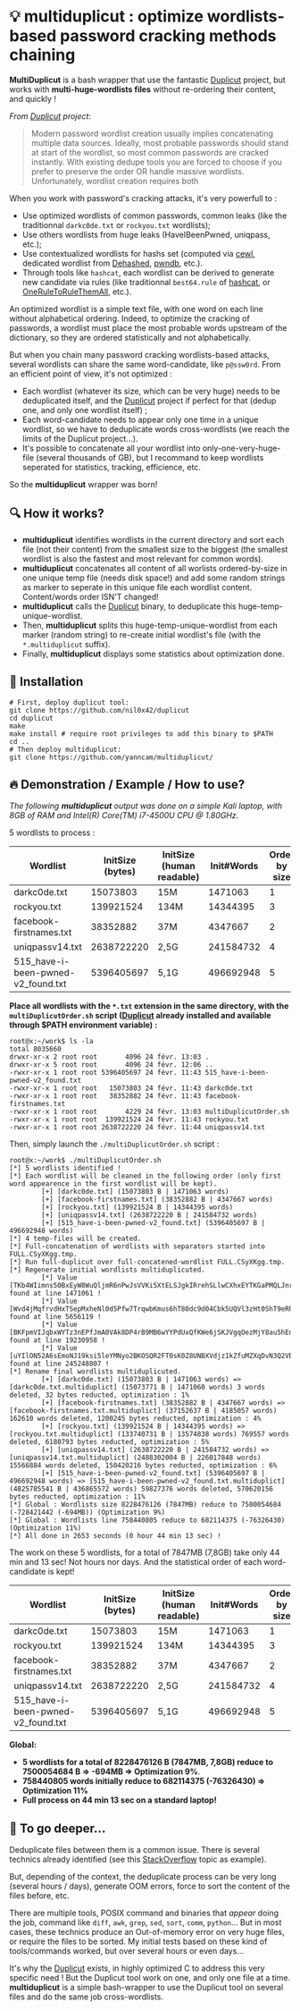 # :bulb: multiduplicut : optimize wordlists-based password cracking methods chaining

**MultiDuplicut** is a bash wrapper that use the fantastic [Duplicut](https://github.com/nil0x42/duplicut) project, but works with **multi-huge-wordlists files** without re-ordering their content, and quickly !

_From [Duplicut](https://github.com/nil0x42/duplicut) project:_
> Modern password wordlist creation usually implies concatenating multiple data sources.
> Ideally, most probable passwords should stand at start of the wordlist, so most common passwords are cracked instantly.
> With existing dedupe tools you are forced to choose if you prefer to preserve the order OR handle massive wordlists.
> Unfortunately, wordlist creation requires both

When you work with password's cracking attacks, it's very powerfull to :
- Use optimized wordlists of common passwords, common leaks (like the traditionnal `darkc0de.txt` or `rockyou.txt` wordlists);
- Use others wordlists from huge leaks (HaveIBeenPwned, uniqpass, etc.);
- Use contextualized wordlists for hashs set (computed via [cewl](https://www.kali.org/tools/cewl/), dedicated wordlist from [Dehashed](https://www.dehashed.com/), [pwndb](https://github.com/davidtavarez/pwndb), etc.).
- Through tools like `hashcat`, each wordlist can be derived to generate new candidate via rules (like traditionnal `best64.rule` of [hashcat](https://hashcat.net/), or [OneRuleToRuleThemAll](https://github.com/NotSoSecure/password_cracking_rules), etc.).

An optimized wordlist is a simple text file, with one word on each line without alphabetical ordering. Indeed, to optimize the cracking of passwords, a wordlist must place the most probable words upstream of the dictionary, so they are ordered statistically and not alphabetically.

But when you chain many password cracking wordlists-based attacks, several wordlists can share the same word-candidate, like `p@ssw0rd`. From an efficient point of view, it's not optimized :

- Each wordlist (whatever its size, which can be very huge) needs to be deduplicated itself, and the [Duplicut](https://github.com/nil0x42/duplicut) project if perfect for that (dedup one, and only one wordlist itself) ;
- Each word-candidate needs to appear only one time in a unique wordlist, so we have to deduplicate words cross-wordlists (we reach the limits of the Duplicut project...).
- It's possible to concatenate all your wordlist into only-one-very-huge-file (several thousands of GB), but I recommand to keep wordlists seperated for statistics, tracking, efficience, etc.

So the **multiduplicut** wrapper was born!

## :mag: How it works?

- **multiduplicut** identifies wordlists in the current directory and sort each file (not their content) from the smallest size to the biggest (the smallest wordlist is also the fastest and most relevant for common words).
- **multiduplicut** concatenates all content of all worlists ordered-by-size in one unique temp file (needs disk space!) and add some random strings as marker to seperate in this unique file each wordlist content. Content/words order ISN'T changed!
- **multiduplicut** calls the [Duplicut](https://github.com/nil0x42/duplicut) binary, to deduplicate this huge-temp-unique-wordlist.
- Then, **multiduplicut** splits this huge-temp-unique-wordlist from each marker (random string) to re-create initial wordlist's file (with the `*.multiduplicut` suffix).
- Finally, **multiduplicut** displays some statistics about optimization done.

## :hammer: Installation

```
# First, deploy duplicut tool:
git clone https://github.com/nil0x42/duplicut
cd duplicut
make
make install # require root privileges to add this binary to $PATH
cd ..
# Then deploy multiduplicut:
git clone https://github.com/yanncam/multiduplicut/
```

## :fire: Demonstration / Example / How to use?

_The following **multiduplicut** output was done on a simple Kali laptop, with 8GB of RAM and Intel(R) Core(TM) i7-4500U CPU @ 1.80GHz._

5 wordlists to process :

| Wordlist                            | InitSize (bytes)  | InitSize (human readable)   | Init#Words  | Order by size |
| -------------                       |-------------      | -----                       | ------      | ------        |
| darkc0de.txt                        | 15073803          | 15M                         | 1471063     | 1             |
| rockyou.txt                         | 139921524         | 134M                        | 14344395    | 3             |
| facebook-firstnames.txt             | 38352882          | 37M                         | 4347667     | 2             |
| uniqpassv14.txt                     | 2638722220        | 2,5G                        | 241584732   | 4             |
| 515_have-i-been-pwned-v2_found.txt  | 5396405697        | 5,1G                        | 496692948   | 5             |

**Place all wordlists with the `*.txt` extension in the same directory, with the `multiDuplicutOrder.sh` script ([Duplicut](https://github.com/nil0x42/duplicut) already installed and available through $PATH environment variable) :**

```
root@x:~/work$ ls -la
total 8035660
drwxr-xr-x 2 root root       4096 24 févr. 13:03 .
drwxr-xr-x 5 root root       4096 24 févr. 12:06 ..
-rwxr-xr-x 1 root root 5396405697 24 févr. 11:43 515_have-i-been-pwned-v2_found.txt
-rwxr-xr-x 1 root root   15073803 24 févr. 11:43 darkc0de.txt
-rwxr-xr-x 1 root root   38352882 24 févr. 11:43 facebook-firstnames.txt
-rwxr-xr-x 1 root root       4229 24 févr. 13:03 multiDuplicutOrder.sh
-rwxr-xr-x 1 root root  139921524 24 févr. 11:43 rockyou.txt
-rwxr-xr-x 1 root root 2638722220 24 févr. 11:44 uniqpassv14.txt
```

Then, simply launch the `./multiDuplicutOrder.sh` script :

```
root@x:~/work$ ./multiDuplicutOrder.sh
[*] 5 wordlists identified !
[*] Each wordlist will be cleaned in the following order (only first word appearence in the first wordlist will be kept).
        [+] [darkc0de.txt] (15073803 B | 1471063 words)
        [+] [facebook-firstnames.txt] (38352882 B | 4347667 words)
        [+] [rockyou.txt] (139921524 B | 14344395 words)
        [+] [uniqpassv14.txt] (2638722220 B | 241584732 words)
        [+] [515_have-i-been-pwned-v2_found.txt] (5396405697 B | 496692948 words)
[*] 4 temp-files will be created.
[*] Full-concatenation of wordlists with separators started into FULL.CSyXKgg.tmp.
[*] Run full-duplicut over full-concatened-wordlist FULL.CSyXKgg.tmp.
[*] Regenerate initial wordlists multiduplicuted.
        [*] Value [TKb4WIimns50BxEyW8WuQljmR6nPwJsVVKi5XtELSJgkIRrehSLlwCXhxEYTKGaPMQLJnrYrdgDzmYy8bunSrUR9nTZRumbCdpTH] found at line 1471061 !
        [*] Value [Wvd4jMqfrvdHxTSepMxheNl0d5Pfw7TrqwbKmus6hT80dc9d04Cbk5UQVl3zHt0ShT9eRhEYKducxnxZWXKfEvYb8vaRBTRdWuzd] found at line 5656119 !
        [*] Value [BKFpmVIJqbxWYTz3nEPfJmA0VAk8DP4rB9MB6wYYPdUxQfKWe6jSKJVgqOezMjY8au5hEnAzN1rrngNOMQXjxroHZ9xyslohZXIL] found at line 19230958 !
        [*] Value [uYIlON52A6sEmoNJ19ksi5leYMNyo2BKOSQR2FT0sK0Z8UNBXVdjz1kZfuMZXqDvN3Q2VBL2xZ7lY4rC9kWE1mMNhJRMMaCYYCd6] found at line 245248807 !
[*] Rename final wordlists multiduplicuted.
        [+] [darkc0de.txt] (15073803 B | 1471063 words) => [darkc0de.txt.multiduplict] (15073771 B | 1471060 words) 3 words deleted, 32 bytes reducted, optimization : 1%
        [+] [facebook-firstnames.txt] (38352882 B | 4347667 words) => [facebook-firstnames.txt.multiduplict] (37152637 B | 4185057 words) 162610 words deleted, 1200245 bytes reducted, optimization : 4%
        [+] [rockyou.txt] (139921524 B | 14344395 words) => [rockyou.txt.multiduplict] (133740731 B | 13574838 words) 769557 words deleted, 6180793 bytes reducted, optimization : 5%
        [+] [uniqpassv14.txt] (2638722220 B | 241584732 words) => [uniqpassv14.txt.multiduplict] (2488302004 B | 226017848 words) 15566884 words deleted, 150420216 bytes reducted, optimization : 6%
        [+] [515_have-i-been-pwned-v2_found.txt] (5396405697 B | 496692948 words) => [515_have-i-been-pwned-v2_found.txt.multiduplict] (4825785541 B | 436865572 words) 59827376 words deleted, 570620156 bytes reducted, optimization : 11%
[*] Global : Wordlists size 8228476126 (7847MB) reduce to 7500054684 (-728421442 (-694MB)) (Optimization 9%)
[*] Global : Wordlists line 758440805 reduce to 682114375 (-76326430) (Optimization 11%)
[*] All done in 2653 seconds (0 hour 44 min 13 sec) !
```

The work on these 5 wordlists, for a total of 7847MB (7,8GB) take only 44 min and 13 sec! Not hours nor days. And the statistical order of each word-candidate is kept!

| Wordlist                            | InitSize (bytes)  | InitSize (human readable)   | Init#Words  | Order by size | NewSize (bytes)    | New#Words  | %Optim  |
| -------------                       |-------------      | -----                       | ------      | ------        | ------      | ------      | ------  |
| darkc0de.txt                        | 15073803          | 15M                         | 1471063     | 1             | 15073771    | 1471060     | 1%      |
| rockyou.txt                         | 139921524         | 134M                        | 14344395    | 3             | 133740731   | 13574838    | 5%      |
| facebook-firstnames.txt             | 38352882          | 37M                         | 4347667     | 2             | 37152637    | 4185057     | 4%      |
| uniqpassv14.txt                     | 2638722220        | 2,5G                        | 241584732   | 4             | 2488302004  | 226017848   | 6%      |
| 515_have-i-been-pwned-v2_found.txt  | 5396405697        | 5,1G                        | 496692948   | 5             | 4825785541  | 436865572   | 11%     |

**Global:**
- **5 wordlists for a total of 8228476126 B (7847MB, 7,8GB) reduce to 7500054684 B => -694MB => Optimization 9%**.
- **758440805 words initially reduce to 682114375 (-76326430) => Optimization 11%**
- **Full process on 44 min 13 sec on a standard laptop!**

## :toolbox: To go deeper...

Deduplicate files between them is a common issue. There is several technics already identified (see this [StackOverflow](https://stackoverflow.com/questions/4366533/how-to-remove-the-lines-which-appear-on-file-b-from-another-file-a) topic as example).

But, depending of the context, the deduplicate process can be very long (several hours / days), generate OOM errors, force to sort the content of the files before, etc.

There are multiple tools, POSIX command and binaries that _appear_ doing the job, command like `diff`, `awk`, `grep`, `sed`, `sort`, `comm`, `python`...
But in most cases, these technics produce an Out-of-memory error on very huge files, or require the files to be sorted. My initial tests based on these kind of tools/commands worked, but over several hours or even days...

It's why the [Duplicut](https://github.com/nil0x42/duplicut) exists, in highly optimized C to address this very specific need !
But the Duplicut tool work on one, and only one file at a time.
**multiduplicut** is a simple bash-wrapper to use the Duplicut tool on several files and do the same job cross-wordlists.



